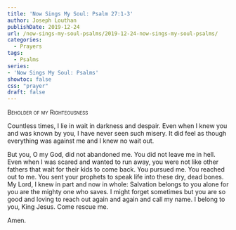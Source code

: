 ```yaml
---
title: 'Now Sings My Soul: Psalm 27:1-3'
author: Joseph Louthan
publishDate: 2019-12-24
url: /now-sings-my-soul-psalms/2019-12-24-now-sings-my-soul-psalms/
categories:
  - Prayers
tags:
  - Psalms
series:
- 'Now Sings My Soul: Psalms'
showtoc: false
css: "prayer"
draft: false
---
```

<div style="font-variant: small-caps;">Beholder of my Righteousness</div>

Countless times, I lie in wait in darkness and despair. Even when I knew you and was known by you, I have never seen such misery. It did feel as though everything was against me and I knew no wait out.

But you, O my God, did not abandoned me. You did not leave me in hell. Even when I was scared and wanted to run away, you were not like other fathers that wait for their kids to come back. You pursued me. You reached out to me. You sent your prophets to speak life into these dry, dead bones.
My Lord, I knew in part and now in whole: Salvation belongs to  you alone for you are the mighty one who saves.
I might forget sometimes but you are so good and loving to reach out again and again and call my name.
I belong to you, King Jesus.
Come rescue me.

Amen.

